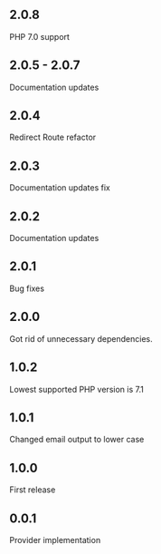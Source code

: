 ## 2.0.8
PHP 7.0 support

## 2.0.5 - 2.0.7
Documentation updates

## 2.0.4
Redirect Route refactor

## 2.0.3
Documentation updates fix

## 2.0.2
Documentation updates

## 2.0.1
Bug fixes

## 2.0.0
Got rid of unnecessary dependencies.

## 1.0.2
Lowest supported PHP version is 7.1

## 1.0.1
Changed email output to lower case
 
## 1.0.0
First release

## 0.0.1
Provider implementation
